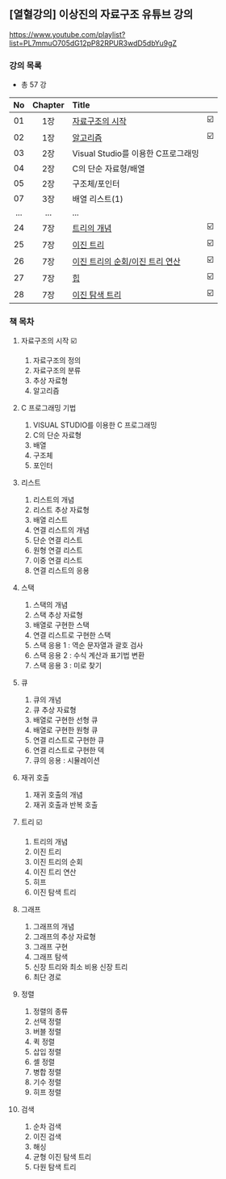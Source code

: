 ## [열혈강의] 이상진의 자료구조 유튜브 강의

<https://www.youtube.com/playlist?list=PL7mmuO705dG12pP82RPUR3wdD5dbYu9gZ>

### 강의 목록
- 총 57 강

No|Chapter|Title||
:-:|:-:|:--|:-:|
01|1장|[자료구조의 시작](01.md)| ☑️ 
02|1장|[알고리즘](02.md)| ☑️
03|2장|Visual Studio를 이용한 C프로그래밍|
04|2장|C의 단순 자료형/배열| 
05|2장|구조체/포인터| 
07|3장|배열 리스트(1)|
...|...|...|
24|7장|[트리의 개념](24.md)| ☑️
25|7장|[이진 트리](25.md)| ☑️
26|7장|[이진 트리의 순회/이진 트리 연산](26.md)| ☑️
27|7장|[힙](27.md)| ☑️
28|7장|[이진 탐색 트리](28.md)| ☑️


### 책 목차
1. 자료구조의 시작 ☑️
    1. 자료구조의 정의 
    2. 자료구조의 분류 
    3. 추상 자료형
    4. 알고리즘

2. C 프로그래밍 기법
    1. VISUAL STUDIO를 이용한 C 프로그래밍
    2. C의 단순 자료형
    3. 배열
    4. 구조체
    5. 포인터

3. 리스트
    1. 리스트의 개념
    2. 리스트 추상 자료형
    3. 배열 리스트
    4. 연결 리스트의 개념
    5. 단순 연결 리스트
    6. 원형 연결 리스트
    7. 이중 연결 리스트
    8. 연결 리스트의 응용

4. 스택
    1. 스택의 개념
    2. 스택 추상 자료형
    3. 배열로 구현한 스택
    4. 연결 리스트로 구현한 스택
    5. 스택 응용 1 : 역순 문자열과 괄호 검사
    6. 스택 응용 2 : 수식 계산과 표기법 변환
    7. 스택 응용 3 : 미로 찾기

5. 큐
    1. 큐의 개념
    2. 큐 추상 자료형
    3. 배열로 구현한 선형 큐
    4. 배열로 구현한 원형 큐
    5. 연결 리스트로 구현한 큐
    6. 연결 리스트로 구현한 덱
    7. 큐의 응용 : 시뮬레이션

6. 재귀 호출
    1. 재귀 호출의 개념
    2. 재귀 호출과 반복 호출

7. 트리 ☑️
    1. 트리의 개념 
    2. 이진 트리 
    3. 이진 트리의 순회 
    4. 이진 트리 연산 
    5. 히프 
    6. 이진 탐색 트리

8. 그래프
    1. 그래프의 개념
    2. 그래프의 추상 자료형
    3. 그래프 구현
    4. 그래프 탐색
    5. 신장 트리와 최소 비용 신장 트리
    6. 최단 경로

9. 정렬
    1. 정렬의 종류
    2. 선택 정렬
    3. 버블 정렬
    4. 퀵 정렬
    5. 삽입 정렬
    6. 셸 정렬
    7. 병합 정렬
    8. 기수 정렬
    9. 히프 정렬

10. 검색
    1. 순차 검색
    2. 이진 검색
    3. 해싱
    4. 균형 이진 탐색 트리
    5. 다원 탐색 트리
